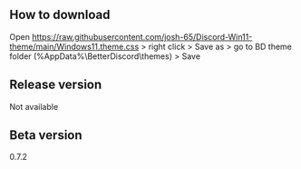 ## How to download
Open https://raw.githubusercontent.com/josh-65/Discord-Win11-theme/main/Windows11.theme.css > right click > Save as > go to BD theme folder (%AppData%\BetterDiscord\themes) > Save

## Release version
Not available

## Beta version
0.7.2
